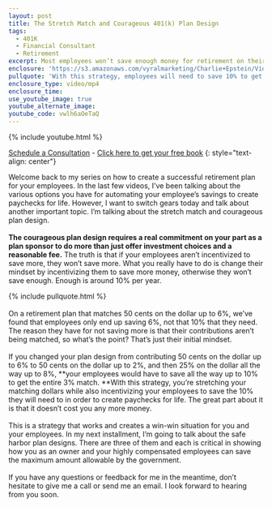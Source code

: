 ```yaml
---
layout: post
title: The Stretch Match and Courageous 401(k) Plan Design
tags:
  - 401K
  - Financial Consultant
  - Retirement
excerpt: Most employees won’t save enough money for retirement on their own. Here’s how you can help them get closer without increasing your contributions.
enclosure: 'https://s3.amazonaws.com/vyralmarketing/Charlie+Epstein/Videos/2017+Videos/The+Stretch+Match+and+Courageous+401%2528k%2529+Plan+Design+-+The+401K+Coach.mp4'
pullquote: 'With this strategy, employees will need to save 10% to get the full match.'
enclosure_type: video/mp4
enclosure_time:
use_youtube_image: true
youtube_alternate_image:
youtube_code: vwlh6aOeTaQ
---
```



{% include youtube.html %}

[Schedule a Consultation](https://secure.scheduleonce.com/Consultation-EpsteinFinancial) - [Click here to get your free book](https://www.epsteinfinancial.com/free-book-offer.html)
{: style="text-align: center"}

Welcome back to my series on how to create a successful retirement plan for your employees. In the last few videos, I’ve been talking about the various options you have for automating your employee’s savings to create paychecks for life. However, I want to switch gears today and talk about another important topic. I’m talking about the stretch match and courageous plan design.&nbsp;
<br>&nbsp;
<br>**The courageous plan design requires a real commitment on your part as a plan sponsor to do more than just offer investment choices and a reasonable fee.** The truth is that if your employees aren’t incentivized to save more, they won’t save more. What you really have to do is change their mindset by incentivizing them to save more money, otherwise they won’t save enough. Enough is around 10% per year.

{% include pullquote.html %}
<br>&nbsp;
<br>On a retirement plan that matches 50 cents on the dollar up to 6%, we’ve found that employees only end up saving 6%, not that 10% that they need. The reason they have for not saving more is that their contributions aren’t being matched, so what’s the point? That’s just their initial mindset.
<br>&nbsp;
<br>If you changed your plan design from contributing 50 cents on the dollar up to 6% to 50 cents on the dollar up to 2%, and then 25% on the dollar all the way up to 8%, **your employees would have to save all the way up to 10% to get the entire 3% match.&nbsp;**With this strategy, you’re stretching your matching dollars while also incentivizing your employees to save the 10% they will need to in order to create paychecks for life. The great part about it is that it doesn’t cost you any more money.
<br>&nbsp;
<br>This is a strategy that works and creates a win-win situation for you and your employees. In my next installment, I’m going to talk about the safe harbor plan designs. There are three of them and each is critical in showing how you as an owner and your highly compensated employees can save the maximum amount allowable by the government.
<br>&nbsp;
<br>If you have any questions or feedback for me in the meantime, don’t hesitate to give me a call or send me an email. I look forward to hearing from you soon.